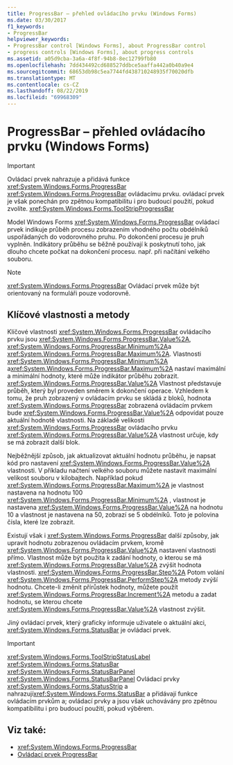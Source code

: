 ```yaml
---
title: ProgressBar – přehled ovládacího prvku (Windows Forms)
ms.date: 03/30/2017
f1_keywords:
- ProgressBar
helpviewer_keywords:
- ProgressBar control [Windows Forms], about ProgressBar control
- progress controls [Windows Forms], about progress controls
ms.assetid: a05d9cba-3a6a-4f8f-94b8-8ec12799fb80
ms.openlocfilehash: 7dd434492cd688527ddbce5aaffa442a0b40a9e4
ms.sourcegitcommit: 68653db98c5ea7744fd438710248935f70020dfb
ms.translationtype: MT
ms.contentlocale: cs-CZ
ms.lasthandoff: 08/22/2019
ms.locfileid: "69968309"
---
```

# <a name="progressbar-control-overview-windows-forms"></a>ProgressBar – přehled ovládacího prvku (Windows Forms)
> [!IMPORTANT]
> Ovládací prvek nahrazuje a přidává funkce <xref:System.Windows.Forms.ProgressBar> <xref:System.Windows.Forms.ProgressBar> ovládacímu prvku. ovládací prvek je však ponechán pro zpětnou kompatibilitu i pro budoucí použití, pokud zvolíte. <xref:System.Windows.Forms.ToolStripProgressBar>  
  
 Model Windows Forms <xref:System.Windows.Forms.ProgressBar> ovládací prvek indikuje průběh procesu zobrazením vhodného počtu obdélníků uspořádaných do vodorovného pruhu. Po dokončení procesu je pruh vyplněn. Indikátory průběhu se běžně používají k poskytnutí toho, jak dlouho chcete počkat na dokončení procesu. např. při načítání velkého souboru.  
  
> [!NOTE]
> <xref:System.Windows.Forms.ProgressBar> Ovládací prvek může být orientovaný na formuláři pouze vodorovně.  
  
## <a name="key-properties-and-methods"></a>Klíčové vlastnosti a metody  
 Klíčové vlastnosti <xref:System.Windows.Forms.ProgressBar> ovládacího prvku jsou <xref:System.Windows.Forms.ProgressBar.Value%2A>, <xref:System.Windows.Forms.ProgressBar.Minimum%2A>a <xref:System.Windows.Forms.ProgressBar.Maximum%2A>. Vlastnosti <xref:System.Windows.Forms.ProgressBar.Minimum%2A> a<xref:System.Windows.Forms.ProgressBar.Maximum%2A> nastaví maximální a minimální hodnoty, které může indikátor průběhu zobrazit. <xref:System.Windows.Forms.ProgressBar.Value%2A> Vlastnost představuje průběh, který byl proveden směrem k dokončení operace. Vzhledem k tomu, že pruh zobrazený v ovládacím prvku se skládá z bloků, hodnota <xref:System.Windows.Forms.ProgressBar> zobrazená ovládacím prvkem bude <xref:System.Windows.Forms.ProgressBar.Value%2A> odpovídat pouze aktuální hodnotě vlastnosti. Na základě velikosti <xref:System.Windows.Forms.ProgressBar> ovládacího prvku <xref:System.Windows.Forms.ProgressBar.Value%2A> vlastnost určuje, kdy se má zobrazit další blok.  
  
 Nejběžnější způsob, jak aktualizovat aktuální hodnotu průběhu, je napsat kód pro nastavení <xref:System.Windows.Forms.ProgressBar.Value%2A> vlastnosti. V příkladu načtení velkého souboru můžete nastavit maximální velikost souboru v kilobajtech. Například pokud <xref:System.Windows.Forms.ProgressBar.Maximum%2A> je vlastnost nastavena na hodnotu 100 <xref:System.Windows.Forms.ProgressBar.Minimum%2A> , vlastnost je nastavena <xref:System.Windows.Forms.ProgressBar.Value%2A> na hodnotu 10 a vlastnost je nastavena na 50, zobrazí se 5 obdélníků. Toto je polovina čísla, které lze zobrazit.  
  
 Existují však i <xref:System.Windows.Forms.ProgressBar> další způsoby, jak upravit hodnotu zobrazenou ovládacím prvkem, kromě <xref:System.Windows.Forms.ProgressBar.Value%2A> nastavení vlastnosti přímo. Vlastnost může být použita k zadání hodnoty, o kterou se má <xref:System.Windows.Forms.ProgressBar.Value%2A> zvýšit hodnota vlastnosti. <xref:System.Windows.Forms.ProgressBar.Step%2A> Potom volání <xref:System.Windows.Forms.ProgressBar.PerformStep%2A> metody zvýší hodnotu. Chcete-li změnit přírůstek hodnoty, můžete použít <xref:System.Windows.Forms.ProgressBar.Increment%2A> metodu a zadat hodnotu, se kterou chcete <xref:System.Windows.Forms.ProgressBar.Value%2A> vlastnost zvýšit.  
  
 Jiný ovládací prvek, který graficky informuje uživatele o aktuální akci, <xref:System.Windows.Forms.StatusBar> je ovládací prvek.  
  
> [!IMPORTANT]
> <xref:System.Windows.Forms.ToolStripStatusLabel> <xref:System.Windows.Forms.StatusBar> <xref:System.Windows.Forms.StatusBarPanel> <xref:System.Windows.Forms.StatusBarPanel> Ovládací prvky <xref:System.Windows.Forms.StatusStrip> a nahrazují<xref:System.Windows.Forms.StatusBar> a přidávají funkce ovládacím prvkům a; ovládací prvky a jsou však uchovávány pro zpětnou kompatibilitu i pro budoucí použití, pokud výběrem.  
  
## <a name="see-also"></a>Viz také:

- <xref:System.Windows.Forms.ProgressBar>
- [Ovládací prvek ProgressBar](progressbar-control-windows-forms.md)
